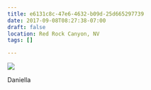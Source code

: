 ```yaml
---
title: e6131c8c-47e6-4632-b09d-25d665297739
date: 2017-09-08T08:27:38-07:00
draft: false
location: Red Rock Canyon, NV
tags: []

---
```




![](https://d17enza3bfujl8.cloudfront.net/DSCF8423_01.jpg)

Daniella


